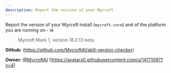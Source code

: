 ```yaml
---
description: Report the version of your Mycroft
---
```

Report the version of your Mycroft install (`mycroft-core`) and of the platform you are running on - ie
> Mycroft Mark 1, version 18.2.13 beta.

**Github:** (https://github.com/MycroftAI/skill-version-checker)

**Owner:** [@MycroftAI](https://github.com/MycroftAI) ![https://avatars0.githubusercontent.com/u/14171097?v=4]

